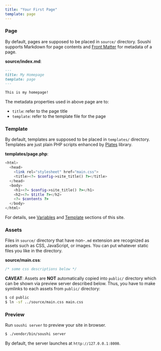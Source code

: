 ```yaml
---
title: "Your First Page"
template: page
---
```


### Page

By default, pages are supposed to be placed in `source/` directory. Soushi supports Markdown for page contents and [Front Matter](https://jekyllrb.com/docs/frontmatter/) for metadata of a page.

**source/index.md**:

```markdown
---
title: My Homepage
template: page
---

This is my homepage!
```

The metadata properties used in above page are to:

* `title`: refer to the page title
* `template`: refer to the template file for the page

### Template

By default, templates are supposed to be placed in `templates/` directory. Templates are just plain PHP scripts enhanced by [Plates](http://platesphp.com/) library.

**templates/page.php**:

```php
<html>
  <head>
    <link rel="stylesheet" href="main.css">
    <title><?= $config->site_title() ?></title>
  </head>
  <body>
    <h1><?= $config->site_title() ?></h1>
    <h2><?= $title ?></h2>
    <?= $contents ?>
  </body>
</html>
```

For details, see [Variables](/variables) and [Template](/template) sections of this site.

### Assets

Files in `source/` directory that have non-`.md` extension are recognized as assets such as CSS, JavaScript, or images. You can put whatever static files you like in the directory.

**source/main.css**:

```css
/* some css descriptions below */
```

**CAVEAT**: Assets are **NOT** automatically copied into `public/` directory which can be shown via preview server described below. Thus, you have to make symlinks to each assets from `public/` directory:

```sh
$ cd public
$ ln -sf ../source/main.css main.css
```

### Preview

Run `soushi server` to preview your site in browser.

```sh
$ ./vendor/bin/soushi server
```

By default, the server launches at `http://127.0.0.1:8000`.

